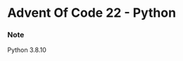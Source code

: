 <!-- ----------------------------------------------------------------------- -->

# Advent Of Code 22 - Python

### Note

Python 3.8.10
